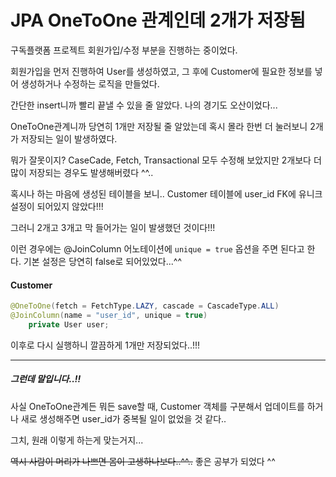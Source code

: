 # JPA OneToOne 관계인데 2개가 저장됨

구독플랫폼 프로젝트 회원가입/수정 부분을 진행하는 중이었다.

 회원가입을 먼저 진행하여 User를 생성하였고, 그 후에 Customer에 필요한 정보를 넣어 생성하거나 수정하는 로직을 만들었다.

간단한 insert니까 빨리 끝낼 수 있을 줄 알았다. 나의 경기도 오산이었다...



OneToOne관계니까 당연히 1개만 저장될 줄 알았는데 혹시 몰라 한번 더 눌러보니 2개가 저장되는 일이 발생하였다. 

뭐가 잘못이지? CaseCade, Fetch, Transactional 모두 수정해 보았지만 2개보다 더 많이 저장되는 경우도 발생해버렸다 ^^..



혹시나 하는 마음에 생성된 테이블을 보니.. Customer 테이블에 user_id FK에 유니크 설정이 되어있지 않았다!!!

그러니 2개고 3개고 막 들어가는 일이 발생했던 것이다!!!



이런 경우에는 @JoinColumn 어노테이션에 `unique = true` 옵션을 주면 된다고 한다. 기본 설정은 당연히 false로 되어있었다...^^

#### Customer

```java
@OneToOne(fetch = FetchType.LAZY, cascade = CascadeType.ALL)
@JoinColumn(name = "user_id", unique = true)
    private User user;
```



이후로 다시 실행하니 깔끔하게 1개만 저장되었다..!!!



<hr/>

##### 그런데 말입니다..!!

사실 OneToOne관계든 뭐든 save할 때, Customer 객체를 구분해서 업데이트를 하거나 새로 생성해주면 user_id가 중복될 일이 없었을 것 같다..

그치, 원래 이렇게 하는게 맞는거지... 

~~역시 사람이 머리가 나쁘면 몸이 고생하나보다..^^..~~ 좋은 공부가 되었다 ^^ 
